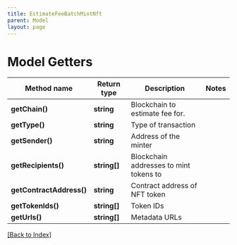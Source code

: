 ```yaml
---
title: EstimateFeeBatchMintNft
parent: Model
layout: page
---
```


# Model Getters

Method name | Return type | Description | Notes
------------ | ------------- | ------------- | -------------
**getChain()** | **string** | Blockchain to estimate fee for. |
**getType()** | **string** | Type of transaction |
**getSender()** | **string** | Address of the minter |
**getRecipients()** | **string[]** | Blockchain addresses to mint tokens to |
**getContractAddress()** | **string** | Contract address of NFT token |
**getTokenIds()** | **string[]** | Token IDs |
**getUrls()** | **string[]** | Metadata URLs |

[[Back to Index]](../index.md)
